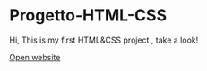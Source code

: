 # Progetto-HTML-CSS
Hi, This is my first HTML&CSS project , take a look!

<a class="linklogo" href="https://cirilleo.github.io">Open website</a>